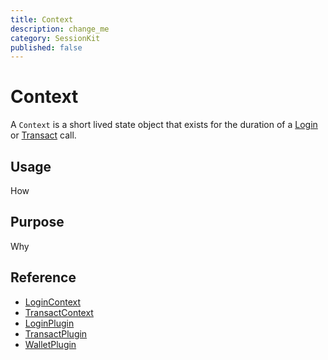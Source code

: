 ```yaml
---
title: Context
description: change_me
category: SessionKit
published: false
---
```


# Context

A `Context` is a short lived state object that exists for the duration of a [Login](/docs/sessionkit/login) or [Transact](/docs/sessionkit/transact) call.

## Usage

How

## Purpose

Why

## Reference

- [LoginContext](/docs/sessionkit/login-context)
- [TransactContext](/docs/sessionkit/transact-context)
- [LoginPlugin](/docs/sessionkit/login-plugin)
- [TransactPlugin](/docs/sessionkit/transact-plugin)
- [WalletPlugin](/docs/sessionkit/wallet-plugin)
